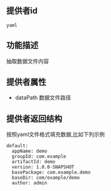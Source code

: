 ## 提供者id
`yaml`

## 功能描述
抽取数据文件内容

## 提供者属性
- dataPath 数据文件路径

## 提供者返回结构
按照yaml文件格式填充数据,比如下列示例
```
default:
  appName: demo
  groupId: com.example
  artifactId: demo
  version: 1.0.0-SNAPSHOT
  basePackage: com.example.demo
  baseDir: com/example/demo
  author: admin
```
